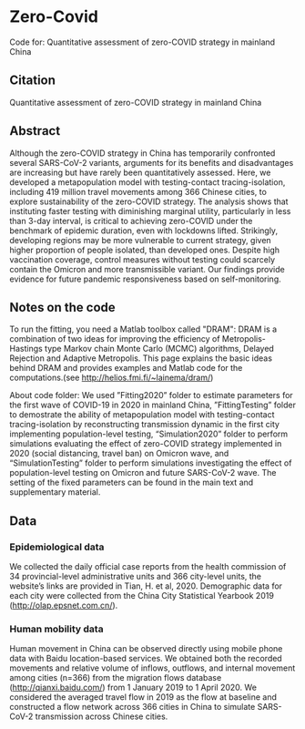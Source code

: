 # Zero-Covid
Code for: Quantitative assessment of zero-COVID strategy in mainland China

## Citation
Quantitative assessment of zero-COVID strategy in mainland China

## Abstract
Although the zero-COVID strategy in China has temporarily confronted several SARS-CoV-2 variants, arguments for its benefits and disadvantages are increasing but have rarely been quantitatively assessed. Here, we developed a metapopulation model with testing-contact tracing-isolation, including 419 million travel movements among 366 Chinese cities, to explore sustainability of the zero-COVID strategy. The analysis shows that instituting faster testing with diminishing marginal utility, particularly in less than 3-day interval, is critical to achieving zero-COVID under the benchmark of epidemic duration, even with lockdowns lifted. Strikingly, developing regions may be more vulnerable to current strategy, given higher proportion of people isolated, than developed ones. Despite high vaccination coverage, control measures without testing could scarcely contain the Omicron and more transmissible variant. Our findings provide evidence for future pandemic responsiveness based on self-monitoring.

## Notes on the code
To run the fitting, you need a Matlab toolbox called "DRAM": DRAM is a combination of two ideas for improving the efficiency of Metropolis-Hastings type Markov chain Monte Carlo (MCMC) algorithms, Delayed Rejection and Adaptive Metropolis. This page explains the basic ideas behind DRAM and provides examples and Matlab code for the computations.(see http://helios.fmi.fi/~lainema/dram/)

About code folder: We used ”Fitting2020” folder to estimate parameters for the first wave of COVID-19 in 2020 in mainland China, ”FittingTesting” folder to demostrate the ability of metapopulation model with testing-contact tracing-isolation by reconstructing transmission dynamic in the first city implementing population-level testing, “Simulation2020” folder to perform simulations evaluating the effect of zero-COVID strategy implemented in 2020 (social distancing, travel ban) on Omicron wave, and “SimulationTesting” folder to perform simulations investigating the effect of population-level testing on Omicron and future SARS-CoV-2 wave. The setting of the fixed parameters can be found in the main text and supplementary material.

## Data
### Epidemiological data
We collected the daily official case reports from the health commission of 34 provincial-level administrative units and 366 city-level units, the website’s links are provided in Tian, H. et al, 2020. Demographic data for each city were collected from the China City Statistical Yearbook 2019 (http://olap.epsnet.com.cn/).


### Human mobility data
Human movement in China can be observed directly using mobile phone data with Baidu location-based services. We obtained both the recorded movements and relative volume of inflows, outflows, and internal movement among cities (n=366) from the migration flows database (http://qianxi.baidu.com/) from 1 January 2019 to 1 April 2020. We considered the averaged travel flow in 2019 as the flow at baseline and constructed a flow network across 366 cities in China to simulate SARS-CoV-2 transmission across Chinese cities.
